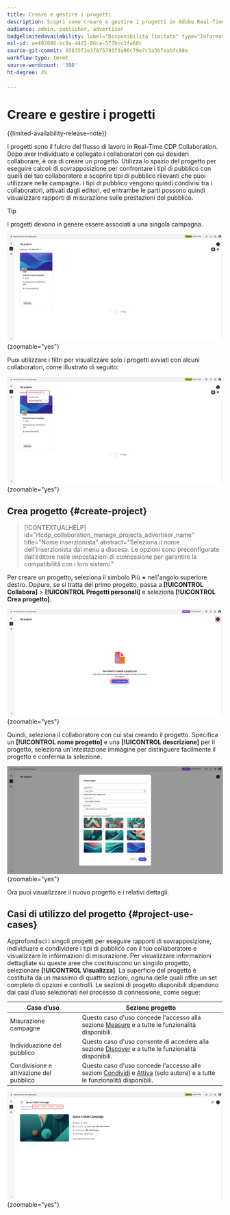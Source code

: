 ```yaml
---
title: Creare e gestire i progetti
description: Scopri come creare e gestire i progetti in Adobe Real-Time CDP Collaboration
audience: admin, publisher, advertiser
badgelimitedavailability: label="Disponibilità limitata" type="Informative" url="https://helpx.adobe.com/legal/product-descriptions/real-time-customer-data-platform-collaboration.html newtab=true"
exl-id: ae492846-bc0a-4422-86ca-577bcc1fa60c
source-git-commit: 55835f1e37975793f3a96c79e7c3a5bfeabfc88e
workflow-type: tm+mt
source-wordcount: '398'
ht-degree: 3%

---
```


# Creare e gestire i progetti

{{limited-availability-release-note}}

I progetti sono il fulcro del flusso di lavoro in Real-Time CDP Collaboration. Dopo aver individuato e collegato i collaboratori con cui desideri collaborare, è ora di creare un progetto. Utilizza lo spazio del progetto per eseguire calcoli di sovrapposizione per confrontare i tipi di pubblico con quelli del tuo collaboratore e scoprire tipi di pubblico rilevanti che puoi utilizzare nelle campagne. I tipi di pubblico vengono quindi condivisi tra i collaboratori, attivati dagli editori, ed entrambe le parti possono quindi visualizzare rapporti di misurazione sulle prestazioni del pubblico.

>[!TIP]
>
>I progetti devono in genere essere associati a una singola campagna.

![Visualizzazione di tutti i progetti, non filtrata.](/help/assets/collaborate/manage-view-projects/projects-overview-page.png){zoomable="yes"}

Puoi utilizzare i filtri per visualizzare solo i progetti avviati con alcuni collaboratori, come illustrato di seguito:

![Visualizzazione filtrata dei progetti con un unico collaboratore.](/help/assets/collaborate/manage-view-projects/filtered-project-view.png){zoomable="yes"}

## Crea progetto {#create-project}

>[!CONTEXTUALHELP]
>id="rtcdp_collaboration_manage_projects_advertiser_name"
>title="Nome inserzionista"
>abstract="Seleziona il nome dell’inserzionista dal menu a discesa. Le opzioni sono preconfigurate dall’editore nelle impostazioni di connessione per garantire la compatibilità con i loro sistemi."

Per creare un progetto, seleziona il simbolo Più **+** nell&#39;angolo superiore destro. Oppure, se si tratta del primo progetto, passa a **[!UICONTROL Collabora]** > **[!UICONTROL Progetti personali]** e seleziona **[!UICONTROL Crea progetto]**.

![Selezionare il simbolo più o creare un progetto per impostare un nuovo progetto.](/help/assets/collaborate/manage-view-projects/create-project.png){zoomable="yes"}

Quindi, seleziona il collaboratore con cui stai creando il progetto. Specifica un **[!UICONTROL nome progetto]** e una **[!UICONTROL descrizione]** per il progetto, seleziona un&#39;intestazione immagine per distinguere facilmente il progetto e conferma la selezione.

![Opzioni necessarie per impostare un nuovo progetto](/help/assets/collaborate/manage-view-projects/create-project-required-info.png){zoomable="yes"}

Ora puoi visualizzare il nuovo progetto e i relativi dettagli.

## Casi di utilizzo del progetto {#project-use-cases}

Approfondisci i singoli progetti per eseguire rapporti di sovrapposizione, individuare e condividere i tipi di pubblico con il tuo collaboratore e visualizzare le informazioni di misurazione. Per visualizzare informazioni dettagliate su queste aree che costituiscono un singolo progetto, selezionare **[!UICONTROL Visualizza]**. La superficie del progetto è costituita da un massimo di quattro sezioni, ognuna delle quali offre un set completo di opzioni e controlli. Le sezioni di progetto disponibili dipendono dai casi d’uso selezionati nel processo di connessione, come segue:

| Caso d’uso | Sezione progetto |
| --- | --- |
| Misurazione campagne | Questo caso d&#39;uso concede l&#39;accesso alla sezione [Measure](/help/guide/collaborate/measure.md) e a tutte le funzionalità disponibili. |
| Individuazione del pubblico | Questo caso d&#39;uso consente di accedere alla sezione [Discover](/help/guide/collaborate/discover.md) e a tutte le funzionalità disponibili. |
| Condivisione e attivazione del pubblico | Questo caso d&#39;uso concede l&#39;accesso alle sezioni [Condividi](/help/guide/collaborate/share.md) e [Attiva](/help/guide/collaborate/activate.md) (solo autore) e a tutte le funzionalità disponibili. |

![Visualizzazione del progetto con le sezioni disponibili evidenziate.](/help/assets/collaborate/manage-view-projects/project-sections.png){zoomable="yes"}
